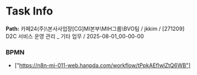 # Task Info

**Path:** 카페24(주)\본사사업장\[CG]MI본부\MIH그룹\BVO팀 / jkkim / [271209] D2C 서비스 운영 관리 _ 기타 업무 / 2025-08-01_00-00-00

### BPMN
- ["https://n8n-mi-011-web.hanpda.com/workflow/tPpkAEflwIZtQ6WB"]

